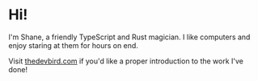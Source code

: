 # Hi!

I'm Shane, a friendly TypeScript and Rust magician. I like computers and enjoy staring at them for hours on end.

Visit [thedevbird.com](https://thedevbird.com) if you'd like a proper introduction to the work I've done!
